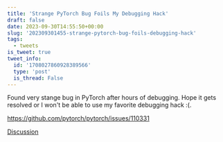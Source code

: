 ```yaml
---
title: 'Strange PyTorch Bug Foils My Debugging Hack'
draft: false
date: 2023-09-30T14:55:50+00:00
slug: '202309301455-strange-pytorch-bug-foils-debugging-hack'
tags:
  - tweets
is_tweet: true
tweet_info:
  id: '1708027860928389566'
  type: 'post'
  is_thread: False
---
```




Found very stange bug in PyTorch after hours of debugging. Hope it gets resolved or I won't be able to use my favorite debugging hack :(.

<https://github.com/pytorch/pytorch/issues/110331>

[Discussion](https://x.com/sytelus/status/1708027860928389566)
